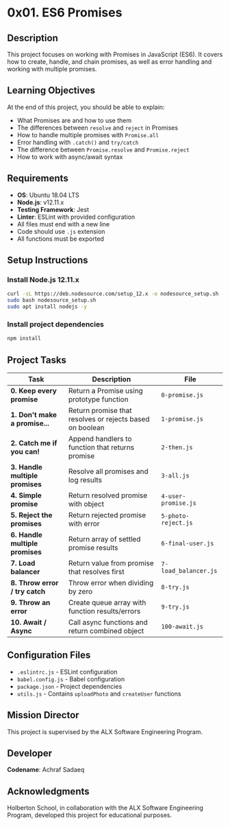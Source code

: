 # 0x01. ES6 Promises

## Description
This project focuses on working with Promises in JavaScript (ES6). It covers how to create, handle, and chain promises, as well as error handling and working with multiple promises.

## Learning Objectives
At the end of this project, you should be able to explain:
- What Promises are and how to use them
- The differences between `resolve` and `reject` in Promises
- How to handle multiple promises with `Promise.all`
- Error handling with `.catch()` and `try/catch`
- The difference between `Promise.resolve` and `Promise.reject`
- How to work with async/await syntax

## Requirements
- **OS**: Ubuntu 18.04 LTS
- **Node.js**: v12.11.x
- **Testing Framework**: Jest
- **Linter**: ESLint with provided configuration
- All files must end with a new line
- Code should use `.js` extension
- All functions must be exported

## Setup Instructions

### Install Node.js 12.11.x
```bash
curl -sL https://deb.nodesource.com/setup_12.x -o nodesource_setup.sh
sudo bash nodesource_setup.sh
sudo apt install nodejs -y
```

### Install project dependencies
```bash
npm install
```

## Project Tasks

| **Task** | **Description** | **File** |
|----------|----------------|----------|
| **0. Keep every promise** | Return a Promise using prototype function | `0-promise.js` |
| **1. Don't make a promise...** | Return promise that resolves or rejects based on boolean | `1-promise.js` |
| **2. Catch me if you can!** | Append handlers to function that returns promise | `2-then.js` |
| **3. Handle multiple promises** | Resolve all promises and log results | `3-all.js` |
| **4. Simple promise** | Return resolved promise with object | `4-user-promise.js` |
| **5. Reject the promises** | Return rejected promise with error | `5-photo-reject.js` |
| **6. Handle multiple promises** | Return array of settled promise results | `6-final-user.js` |
| **7. Load balancer** | Return value from promise that resolves first | `7-load_balancer.js` |
| **8. Throw error / try catch** | Throw error when dividing by zero | `8-try.js` |
| **9. Throw an error** | Create queue array with function results/errors | `9-try.js` |
| **10. Await / Async** | Call async functions and return combined object | `100-await.js` |

## Configuration Files
- `.eslintrc.js` - ESLint configuration
- `babel.config.js` - Babel configuration
- `package.json` - Project dependencies
- `utils.js` - Contains `uploadPhoto` and `createUser` functions

## Mission Director
This project is supervised by the ALX Software Engineering Program.

## Developer
**Codename**: Achraf Sadaeq

## Acknowledgments
Holberton School, in collaboration with the ALX Software Engineering Program, developed this project for educational purposes.

